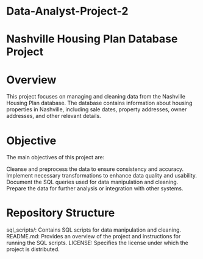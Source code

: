 # Data-Analyst-Project-2

# Nashville Housing Plan Database Project
# Overview
This project focuses on managing and cleaning data from the Nashville Housing Plan database. The database contains information about housing properties in Nashville, including sale dates, property addresses, owner addresses, and other relevant details.

# Objective
The main objectives of this project are:

Cleanse and preprocess the data to ensure consistency and accuracy.
Implement necessary transformations to enhance data quality and usability.
Document the SQL queries used for data manipulation and cleaning.
Prepare the data for further analysis or integration with other systems.
# Repository Structure
sql_scripts/: Contains SQL scripts for data manipulation and cleaning.
README.md: Provides an overview of the project and instructions for running the SQL scripts.
LICENSE: Specifies the license under which the project is distributed.
